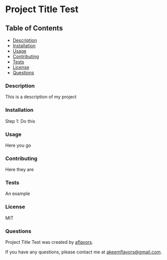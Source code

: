 
# Project Title Test

## Table of Contents
- [Description](#Description)
- [Installation](#Installation)
- [Usage](#Usage)
- [Contributing](#Contributing)
- [Tests](#Tests)
- [License](#License)
- [Questions](#Questions)

### Description

This is a description of my project

### Installation

Step 1: Do this

### Usage

Here you go

### Contributing

Here they are

### Tests

An example

### License

MIT

### Questions

Project Title Test was created by [aflavors](https://github.com/aflavors).

If you have any questions, please contact me at akeemflavors@gmail.com. 
